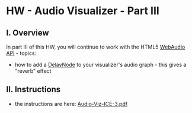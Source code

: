 # HW - Audio Visualizer - Part III

## I. Overview
In part III of this HW, you will continue to work with the HTML5 [WebAudio API](https://developer.mozilla.org/en-US/docs/Web/API/Web_Audio_API) - topics:
- how to add a [DelayNode](https://developer.mozilla.org/en-US/docs/Web/API/DelayNode) to your visualizer's audio graph - this gives a "reverb" effect

## II. Instructions
- the instructions are here: [Audio-Viz-ICE-3.pdf](_files/Audio-Viz-ICE-3.pdf) 
